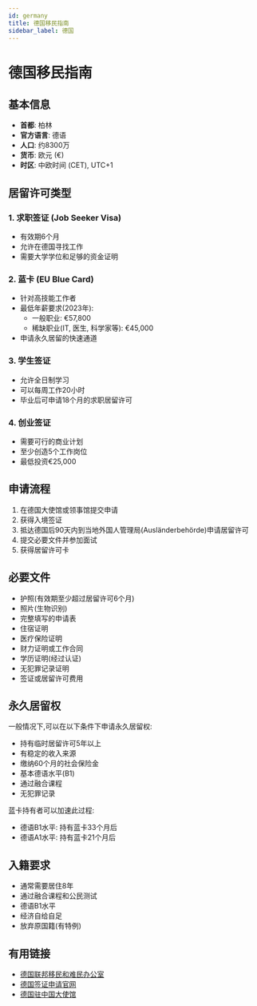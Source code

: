 ```yaml
---
id: germany
title: 德国移民指南
sidebar_label: 德国
---
```


# 德国移民指南

## 基本信息

- **首都**: 柏林
- **官方语言**: 德语
- **人口**: 约8300万
- **货币**: 欧元 (€)
- **时区**: 中欧时间 (CET), UTC+1

## 居留许可类型

### 1. 求职签证 (Job Seeker Visa)
- 有效期6个月
- 允许在德国寻找工作
- 需要大学学位和足够的资金证明

### 2. 蓝卡 (EU Blue Card)
- 针对高技能工作者
- 最低年薪要求(2023年):
  - 一般职业: €57,800
  - 稀缺职业(IT, 医生, 科学家等): €45,000
- 申请永久居留的快速通道

### 3. 学生签证
- 允许全日制学习
- 可以每周工作20小时
- 毕业后可申请18个月的求职居留许可

### 4. 创业签证
- 需要可行的商业计划
- 至少创造5个工作岗位
- 最低投资€25,000

## 申请流程

1. 在德国大使馆或领事馆提交申请
2. 获得入境签证
3. 抵达德国后90天内到当地外国人管理局(Ausländerbehörde)申请居留许可
4. 提交必要文件并参加面试
5. 获得居留许可卡

## 必要文件

- 护照(有效期至少超过居留许可6个月)
- 照片(生物识别)
- 完整填写的申请表
- 住宿证明
- 医疗保险证明
- 财力证明或工作合同
- 学历证明(经过认证)
- 无犯罪记录证明
- 签证或居留许可费用

## 永久居留权

一般情况下,可以在以下条件下申请永久居留权:
- 持有临时居留许可5年以上
- 有稳定的收入来源
- 缴纳60个月的社会保险金
- 基本德语水平(B1)
- 通过融合课程
- 无犯罪记录

蓝卡持有者可以加速此过程:
- 德语B1水平: 持有蓝卡33个月后
- 德语A1水平: 持有蓝卡21个月后

## 入籍要求

- 通常需要居住8年
- 通过融合课程和公民测试
- 德语B1水平
- 经济自给自足
- 放弃原国籍(有特例)

## 有用链接

- [德国联邦移民和难民办公室](https://www.bamf.de/)
- [德国签证申请官网](https://videx.diplo.de/)
- [德国驻中国大使馆](https://china.diplo.de/) 